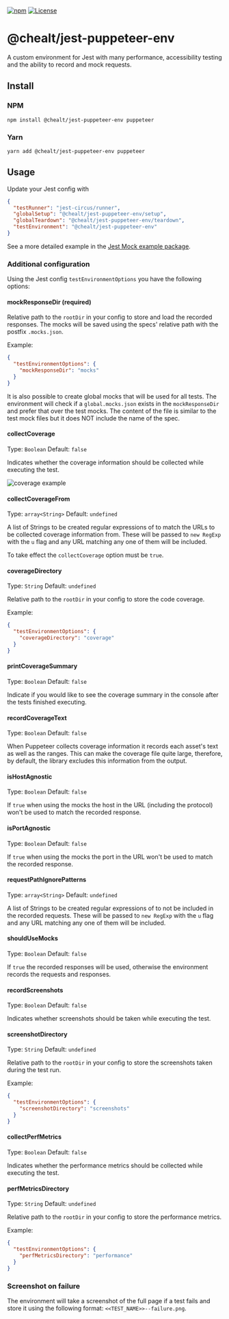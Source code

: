 [![npm](https://img.shields.io/npm/v/@chealt/jest-puppeteer-env.svg)](http://npm.im/@chealt/jest-puppeteer-env)
[![License](https://img.shields.io/npm/l/@chealt/jest-puppeteer-env.svg)](/LICENSE)
# @chealt/jest-puppeteer-env

A custom environment for Jest with many performance, accessibility testing and the ability to record and mock requests.

## Install

### NPM

```
npm install @chealt/jest-puppeteer-env puppeteer
```

### Yarn

```
yarn add @chealt/jest-puppeteer-env puppeteer
```

## Usage

Update your Jest config with

```json
{
  "testRunner": "jest-circus/runner",
  "globalSetup": "@chealt/jest-puppeteer-env/setup",
  "globalTeardown": "@chealt/jest-puppeteer-env/teardown",
  "testEnvironment": "@chealt/jest-puppeteer-env"
}
```

See a more detailed example in the [Jest Mock example package](https://github.com/chealt/chealt/tree/main/packages/jest-mock-example).

### Additional configuration

Using the Jest config `testEnvironmentOptions` you have the following options:

#### mockResponseDir (required)

Relative path to the `rootDir` in your config to store and load the recorded responses.
The mocks will be saved using the specs' relative path with the postfix `.mocks.json`.

Example:

```json
{
  "testEnvironmentOptions": {
    "mockResponseDir": "mocks"
  }
}
```

It is also possible to create global mocks that will be used for all tests. The environment will check if a `global.mocks.json` exists in the `mockResponseDir` and prefer that over the test mocks. The content of the file is similar to the test mock files but it does NOT include the name of the spec.

#### collectCoverage

Type: `Boolean`
Default: `false`

Indicates whether the coverage information should be collected while executing the test.

![coverage example](https://github.com/chealt/chealt/blob/main/packages/jest-puppeteer-env/docs/coverage/coverage-example-screenshot.png)

#### collectCoverageFrom

Type: `array<String>`
Default: `undefined`

A list of Strings to be created regular expressions of to match the URLs to be collected coverage information from. These will be passed to `new RegExp` with the `u` flag and any URL matching any one of them will be included.

To take effect the `collectCoverage` option must be `true`.

#### coverageDirectory

Type: `String`
Default: `undefined`

Relative path to the `rootDir` in your config to store the code coverage.

Example:

```json
{
  "testEnvironmentOptions": {
    "coverageDirectory": "coverage"
  }
}
```

#### printCoverageSummary

Type: `Boolean`
Default: `false`

Indicate if you would like to see the coverage summary in the console after the tests finished executing.

#### recordCoverageText

Type: `Boolean`
Default: `false`

When Puppeteer collects coverage information it records each asset's text as well as the ranges. This can make the coverage file quite large, therefore, by default, the library excludes this information from the output.

#### isHostAgnostic

Type: `Boolean`
Default: `false`

If `true` when using the mocks the host in the URL (including the protocol) won't be used to match the recorded response.

#### isPortAgnostic

Type: `Boolean`
Default: `false`

If `true` when using the mocks the port in the URL won't be used to match the recorded response.

#### requestPathIgnorePatterns

Type: `array<String>`
Default: `undefined`

A list of Strings to be created regular expressions of to not be included in the recorded requests. These will be passed to `new RegExp` with the `u` flag and any URL matching any one of them will be included.
#### shouldUseMocks

Type: `Boolean`
Default: `false`

If `true` the recorded responses will be used, otherwise the environment records the requests and responses.

#### recordScreenshots

Type: `Boolean`
Default: `false`

Indicates whether screenshots should be taken while executing the test.

#### screenshotDirectory

Type: `String`
Default: `undefined`

Relative path to the `rootDir` in your config to store the screenshots taken during the test run.

Example:

```json
{
  "testEnvironmentOptions": {
    "screenshotDirectory": "screenshots"
  }
}
```

#### collectPerfMetrics

Type: `Boolean`
Default: `false`

Indicates whether the performance metrics should be collected while executing the test.

#### perfMetricsDirectory

Type: `String`
Default: `undefined`

Relative path to the `rootDir` in your config to store the performance metrics.

Example:

```json
{
  "testEnvironmentOptions": {
    "perfMetricsDirectory": "performance"
  }
}
```

### Screenshot on failure

The environment will take a screenshot of the full page if a test fails and store it using the following format: `<<TEST_NAME>>--failure.png`.
